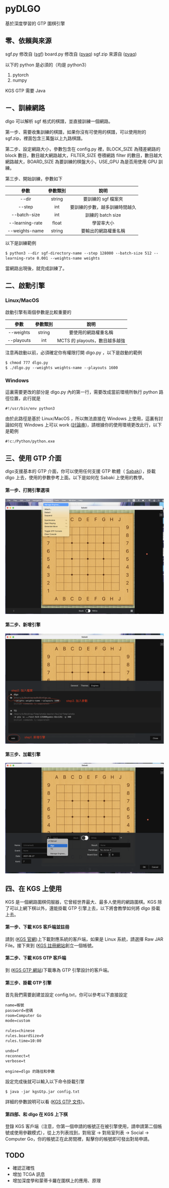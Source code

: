 # pyDLGO

基於深度學習的 GTP 圍棋引擎

## 零、依賴與來源

sgf.py 修改自 ([sgf](https://github.com/jtauber/sgf))
board.py 修改自 ([pyaq](https://github.com/ymgaq/Pyaq))
sgf.zip 來源自 ([pyaq](https://github.com/ymgaq/Pyaq))

以下的 python 是必須的（均是 python3）
1. pytorch
2. numpy

KGS GTP 需要 Java

## ㄧ、訓練網路

dlgo 可以解析 sgf 格式的棋譜，並直接訓練一個網路。

第一步、需要收集訓練的棋譜，如果你沒有可使用的棋譜，可以使用附的 sgf.zip，裡面包含三萬盤以上九路棋譜。

第二步、設定網路大小，參數包含在 config.py 裡，BLOCK_SIZE 為殘差網路的 block 數目，數目越大網路越大，FILTER_SIZE 卷積網路 filter 的數目，數目越大網路越大，BOARD_SIZE 為要訓練的棋盤大小，USE_GPU 為是否用使用 GPU 訓練。

第三步、開始訓練，參數如下
    
| 參數                    |參數類別          | 說明                |
| :---------------:    | :---------------: | :---------------: |
| --dir                    | string               | 要訓練的 sgf 檔案夾|
| --step                 | int                    | 要訓練的步數，越多訓練時間越久 |
| --batch-size       | int                    | 訓練的 batch size |
| --learning-rate    |float                  | 學習率大小 |
| --weights-name | string               | 要輸出的網路權重名稱 |

以下是訓練範例

    $ python3 --dir sgf-directory-name --step 128000 --batch-size 512 --learning-rate 0.001 --weights-name weights

當網路出現後，就完成訓練了。

## 二、啟動引擎

### Linux/MacOS

啟動引擎有兩個參數是比較重要的

| 參數             |參數類別          | 說明                |
| :------------: | :---------------: | :---------------: |
| --weights     | string              | 要使用的網路權重名稱 |
| --playouts    | int                   | MCTS 的 playouts，數目越多越強 |

注意再啟動以前，必須確定你有權限打開 dlgo.py ，以下是啟動的範例

    $ chmod 777 dlgo.py
    $ ./dlgo.py --weights weights-name --playouts 1600


### Windows

這裏需要更改的部分是 dlgo.py 內的第一行，需要改成當前環境所執行 python 路徑位置，此行就是

    #!/usr/bin/env python3


由於此路徑是基於 Linux/MacOS ，所以無法直接在 Windows 上使用，這裏有討論如何在 Windows 上可以 work ([討論串](https://superuser.com/questions/378477/making-usr-bin-env-python-work-on-windows))，請根據你的使用環境更改此行，以下是範例

    #!c:/Python/python.exe

## 三、使用 GTP 介面

dlgo支援基本的 GTP 介面，你可以使用任何支援 GTP 軟體（ [Sabaki](https://github.com/SabakiHQ/Sabaki )），掛載 dlgo 上去，使用的參數參考上面。以下是如何在 Sabaki 上使用的教學。

#### 第一步、打開引擎選項
![step_one](https://github.com/CGLemon/pyDLGO/blob/master/img/截圖%202021-08-27%20下午7.44.57.png?raw=true)

#### 第二步、新增引擎
![step_two](https://github.com/CGLemon/pyDLGO/blob/master/img/截圖%202021-08-27%20下午7.45.58.png?raw=true)

#### 第三步、加載引擎
![step_two](https://github.com/CGLemon/pyDLGO/blob/master/img/截圖%202021-08-27%20下午7.56.38.png?raw=true)


## 四、在 KGS 上使用 

KGS 是一個網路圍棋伺服器，它曾經世界最大、最多人使用的網路圍棋。KGS 除了可以上網下棋以外，還能掛載 GTP 引擎上去，以下將會教學如何將 dlgo 掛載上去。

#### 第一步、下載 KGS 客戶端並註冊
請到 ([KGS 官網](https://www.gokgs.com/index.jsp?locale=zh_CN))上下載對應系統的客戶端，如果是 Linux 系統，請選擇 Raw JAR File。接下來到 ([KGS  註冊網站](https://www.gokgs.com/register/index.html)創立一個帳號。


#### 第二步、下載 KGS GTP 客戶端
到 ([KGS GTP 網站](https://www.gokgs.com/download.jsp))下載專為 GTP 引擎設計的客戶端。

#### 第三步、掛載 GTP 引擎

首先我們需要創建並設定 config.txt，你可以參考以下直接設定

    name=帳號
    password=密碼
    room=Computer Go
    mode=custom

    rules=chinese
    rules.boardSize=9
    rules.time=10:00

    undo=f
    reconnect=t
    verbose=t

    engine=dlgo 的路徑和參數


設定完成後就可以輸入以下命令掛載引擎

    $ java -jar kgsGtp.jar config.txt
    
詳細的參數說明可以看 ([KGS GTP 文件]( http://www.weddslist.com/kgs/how/kgsGtp.html))。

#### 第四部、和 dlgo 在 KGS 上下棋
登錄 KGS 客戶端（注意，你第一個申請的帳號正在被引擎使用，請申請第二個帳號或使用參觀模式），從上方列表找到，對局室 -> 對局室列表 -> Social -> Computer Go，你的帳號正在此房間裡，點擊你的帳號即可發出對局申請。


## TODO
* 確認正確性
* 增加 TCGA 訊息
* 增加深度學和蒙蒂卡羅在圍棋上的應用、原理
